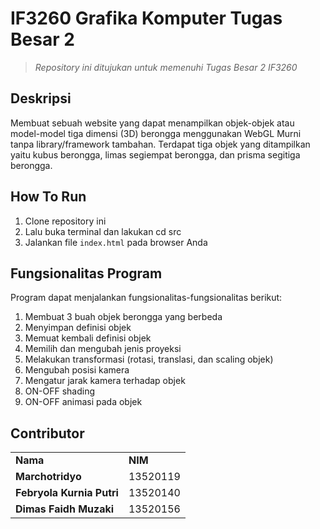 # IF3260 Grafika Komputer Tugas Besar 2

> _Repository ini ditujukan untuk memenuhi Tugas Besar 2 IF3260_

## Deskripsi
Membuat sebuah website yang dapat menampilkan objek-objek atau model-model tiga dimensi (3D) berongga menggunakan WebGL Murni tanpa library/framework  tambahan. Terdapat tiga objek yang ditampilkan yaitu kubus berongga, limas segiempat berongga, dan prisma segitiga berongga.

## How To Run
1. Clone repository ini
2. Lalu buka terminal dan lakukan cd src
3. Jalankan file 
```index.html``` pada browser Anda

## Fungsionalitas Program
Program dapat menjalankan fungsionalitas-fungsionalitas berikut:
1. Membuat 3 buah objek berongga yang berbeda
2. Menyimpan definisi objek
3. Memuat kembali definisi objek
4. Memilih dan mengubah jenis proyeksi
5. Melakukan transformasi (rotasi, translasi, dan scaling objek)
6. Mengubah posisi kamera
7. Mengatur jarak kamera terhadap objek
8. ON-OFF shading
9. ON-OFF animasi pada objek

## Contributor
<table>
  <tr >
      <td><b>Nama</b></td>
      <td><b>NIM</b></td>
    </tr>
    <tr>
      <td><b>Marchotridyo</b></td>
      <td>13520119</td>
    </tr>
    <tr>
      <td><b>Febryola Kurnia Putri</b></td>
      <td>13520140</td>
    </tr>
    <tr>
      <td><b>Dimas Faidh Muzaki</b></td>
      <td>13520156</td>
    </tr>
</table>